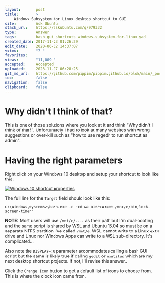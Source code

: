 ```yaml
---
layout:       post
title:        >
    Windows Subsystem for Linux desktop shortcut to GUI
site:         Ask Ubuntu
stack_url:    https://askubuntu.com/q/979332
type:         Answer
tags:         bash gui shortcuts windows-subsystem-for-linux yad
created_date: 2017-11-23 01:26:29
edit_date:    2020-06-12 14:37:07
votes:        "7 "
favorites:    
views:        "11,009 "
accepted:     Accepted
uploaded:     2023-11-17 06:28:25
git_md_url:   https://github.com/pippim/pippim.github.io/blob/main/_posts/2017/2017-11-23-Windows-Subsystem-for-Linux-desktop-shortcut-to-GUI.md
toc:          false
navigation:   false
clipboard:    false
---
```


# Why didn't I think of that?

This is one of those solutions where you look at it and think "Why didn't I think of that?". Unfortunately I had to look at many websites with wrong suggestions or over-kill such as "how to use regedit to run shortcut as admin".

# Having the right parameters

Right click on your Windows 10 desktop and setup your shortcut to look like this:

[![Windows 10 shortcut properties][1]][1]

The full line for the `Target` field should look like this:

``` 
C:\Windows\System32\bash.exe -c "cd && DISPLAY=:0 /mnt/e/bin/lock-screen-timer"
```

**NOTE:** Most users will use `/mnt/c/....` as their path but I'm dual-booting and the same script is shared by WSL and Ubuntu 16.04 so must be on a separate NTFS partition I've called `/mnt/e`. WSL cannot write to a Linux `ext4` drive and Linux nor Windows Apps can write to a WSL sub-directory. It's complicated...

Also note the `DISPLAY=:0` parameter accommodates calling a bash GUI script but the same is likely true if calling `gedit` or `nautilus` which are my next desktop shortcut projects. If not, I'll revise this answer..

Click the `Change Icon` button to get a default list of icons to choose from. This is where the clock icon came from.

  [1]: https://i.stack.imgur.com/kWwtS.png

